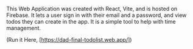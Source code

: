 This Web Application was created with React, Vite, and is hosted on Firebase. It lets a user sign in with their email and a password, and view todos they can create in the app. It is a simple tool to help with time management. 

(Run it Here, [https://dad-final-todolist.web.app/])
